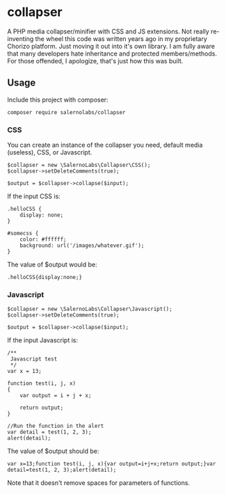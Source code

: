 # collapser

A PHP media collapser/minifier with CSS and JS extensions. Not really re-inventing the wheel this code was written years ago in my proprietary Chorizo platform. Just moving it out into it's own library. I am fully aware that many developers hate inheritance and protected members/methods. For those offended, I apologize, that's just how this was built.

## Usage

Include this project with composer:

    composer require salernolabs/collapser

### CSS

You can create an instance of the collapser you need, default media (useless), CSS, or Javascript.

    $collapser = new \SalernoLabs\Collapser\CSS();
    $collapser->setDeleteComments(true);

    $output = $collapser->collapse($input);

If the input CSS is:

    .helloCSS {
        display: none;
    }

    #somecss {
        color: #ffffff;
        background: url('/images/whatever.gif');
    }

The value of $output would be:

    .helloCSS{display:none;}

### Javascript

    $collapser = new \SalernoLabs\Collapser\Javascript();
    $collapser->setDeleteComments(true);

    $output = $collapser->collapse($input);

If the input Javascript is:

    /**
     Javascript test
     */
    var x = 13;

    function test(i, j, x)
    {
        var output = i + j + x;

        return output;
    }

    //Run the function in the alert
    var detail = test(1, 2, 3);
    alert(detail);

The value of $output should be:

    var x=13;function test(i, j, x){var output=i+j+x;return output;}var detail=test(1, 2, 3);alert(detail);

Note that it doesn't remove spaces for parameters of functions.